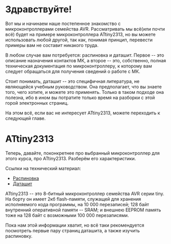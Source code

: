 # Здравствуйте!

Вот мы и начинаем наше постепенное знакомство с микроконтроллерами семейства
AVR. Рассматривать мы всё(или почти всё) будет на примере микроконтроллера
ATtiny2313, но вы можете использовать любой другой, так как, понимая принцип,
перевести примеры вам не составит никакого труда. 

В любом случае вам потребуется: распиновка и даташит. Первое -- это описание 
назначения контактов МК, а второе -- это, собственно, полная техническая
документация по микроконтроллеру, к которому вам следует обращаться для 
получения сведений о работе с МК. 

Стоит понимать, даташит -- это специфичная литература, не являющейся учебным 
руководством. Она предполагает, что вы знаете того, чего хотите, и можете это
применять. Только в таком подходе она полезна, ибо в ином вы потратите только
время на разборки с этой горой электронных страниц. 

На этом всё, если вас не интересует ATtiny2313, можете переходить к следующей
главе. 

<!-- Мы, как и говорилось ранее, опустим многие моменты во введение, которые можно -->
<!-- услышать на очных занятиях, либо раз вы нашли этот сайт, то уже знаете, что -->
<!-- вы хотите. Поэтому и мы не хотим тормозить развитие сюжета этими деталями.  -->
<!---->

# ATtiny2313

Теперь, давайте, поконкретнее про выбранный микроконтроллер для этого курса,
про ATtiny2313. Разберём его характеристики. 

Ссылки на технический материал:
* [Распиновка](https://external-content.duckduckgo.com/iu/?u=http%3A%2F%2Fwww.getelectronics.net%2Fwp-content%2Fuploads%2F2016%2F12%2Fattiny2310arduino.jpg&f=1&nofb=1&ipt=c5fda05f7ee4148f97a87d0032cd13ede790ad3564f4a373680ca6cfdd86f18e&ipo=images)
* [Даташит](https://pdf1.alldatasheet.com/datasheet-pdf/view/80317/ATMEL/ATTINY2313.html)

ATtiny2313 -- это 8-битный микроконтроллер семейства AVR серии tiny. На борту
он имеет 2кб flash-памяти, служащей для хранения исполняемого кода программы,
на 10 000 перезаписей; 128 байт внутренний оперативной памяти -- SRAM; 
и внешнею EEPROM память тоже на 128 байт с возможными 100 000 перезаписями. 

Пока нам этой информации хватит, но всё таки рекомендуется посмотреть первые
пару страниц даташита, а также изучить распиновку. 
